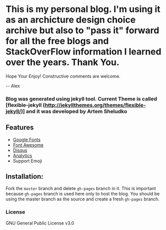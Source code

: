# This is my personal blog.  I'm using it as an archicture design choice archive but also to "pass it" forward for all the free blogs and StackOverFlow information I learned over the years. Thank You. 

Hope Your Enjoy! Constructive comments are welcome.  

-- Alex


### Blog was generated using jekyll tool.  Current Theme is called [flexible-jekyll (http://jekyllthemes.org/themes/flexible-jekyll/)] and it was developed by Artem Sheludko 

## Features

- [Google Fonts](https://fonts.google.com/)
- [Font Awesome](http://fontawesome.io/)
- [Disqus](https://disqus.com/)
- [Analytics](https://analytics.google.com/analytics/web/)
- Support Emoji

## Installation:

Fork the ``master`` branch and delete ``gh-pages`` branch in it. This is important because ``gh-pages`` branch is used here only to host the blog. You should be using the master branch as the source and create a fresh ``gh-pages`` branch.

### License

GNU General Public License v3.0

